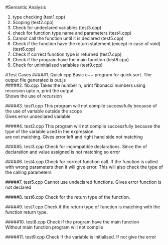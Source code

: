 
#Semantic Analysis

1. type checking (test1.cpp)
2. Scoping (test2.cpp) 
3. Check for undeclared variables (test3.cpp) 
4. check for function type name and parameters (test4.cpp)  
5. Cannot call the function until it is declared  (test5.cpp)
6. Check if the function have the return statement (except in case of void) (test6.cpp)  
7. Check if correct function type is returned (test7.cpp)
8. Check if the program have the main function  (test8.cpp)
9. Check for uninitialised variables  (test9.cpp)

#Test Cases
#####1. Quick.cpp
Basic c++ program for quick sort. The output file generated is out.js   
#####2. fib.cpp
Takes the number n, print fibonacci numbers using recursion upto n, print the output  
Shows the use of recursion  

#####3. test1.cpp 
This program will not compile successfully because of the use of variable outside the scope  
Gives error undeclared variable  

#####4. test2.cpp 
This program will not compile successfully because the type of the variable used in the expression  
are not matching. Gives error left and right hand side not matching  

#####5. test3.cpp
Check for incompatible declarations. Since the of declaration and value assigned is not matching so error   

#####6. test4.cpp
Check for correct function call. If the function is called with wrong parameters then it will give error. This will also check the type of the calling parameters  

#####7. test5.cpp
Cannot use undeclared functions. Gives error function is not declared

#####8. test6.cpp
Check for the return type of the function.

#####9. test7.cpp
Check if the return type of function is matching with the function return type.  

#####10. test8.cpp 
Check if the program have the main function  
Without main function program will not compile  

#####11. test9.cpp
Check if the variable is initialised. If not give the error